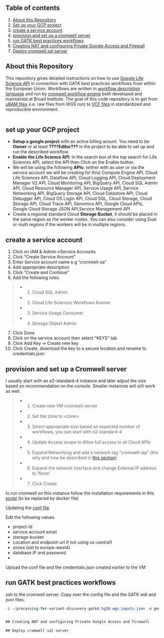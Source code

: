 ## Table of contents  
1. [About this Repository](#About-this-Repository)
2. [Set up your GCP project](#Instructions-to-use-the-Jupyterhub-on-the-VSC)
3. [create a service account](#create-a-service-account)
4. [provision and set up a cromwell server](provision-and-set-up-a-cromwell-server)  
5. [run GATK best practices workflows](run-GATK-best-practices-workflows)
6. [Creating NAT and configuring Private Google Access and Firewall](#Creating-NAT-and-configuring-Private-Google-Access-and-Firewall)
7. [Deploy cromwell sql server](Deploy-cromwell-sql-server)



## About this Repository  
This repository gives detailed instructions on how to use [Google Life Science API](https://cloud.google.com/life-sciences/docs/reference/rest) in connection with GATK best practices workflows from within the European Union. Workflows are written in [workflow description language](https://github.com/openwdl/wdl) and run by [cromwell workflow engine](https://cromwell.readthedocs.io/en/develop/) both developed and maintained at Broad Institute. The goal of this code repository is to get from [uBAM files](https://gatk.broadinstitute.org/hc/en-us/articles/360035532132-uBAM-Unmapped-BAM-Format) (i.e. raw files from WGS run) to [VCF files](https://samtools.github.io/hts-specs/VCFv4.2.pdf) in standardized and reproducible environment. 
<br/><br/>

## set up your GCP project

* __Setup a google project__ with an active billing acount. You need to be __Owner__ or at least __????Editor???__ in the project to be able to set up and run the described workflow.
* __Enable the Life Science API__: In the search box at the top search for Life Sciences API, select the API then Click on the Enable button. 
* We will be using the following __APIs:__ (either with as user or via the service account we will be creating for this) Compute Engine API, Cloud Life Sciences API, Dataflow API, Cloud Logging API, Cloud Deployment Manager V2 API, Cloud Monitoring API, BigQuery API, Cloud SQL Admin API, Cloud Resource Manager API, Service Usage API, Service Networking API, BigQuery Storage API, Cloud Datastore API, Cloud Debugger API, Cloud OS Login API, Cloud SQL, Cloud Storage, Cloud Storage API, Cloud Trace API, Genomics API, Google Cloud APIs, Google Cloud Storage JSON API,Service Management API  
* Create a regional standard Cloud __Storage Bucket__, it should be placed in the same region as the worker nodes. You can also consider using Dual or multi regions if the workers will be in multiple regions.

## create a service account
1. Click on IAM & Admin→Service Accounts  
2. Click “Create Service Account”  
3. Enter Service account name e.g “cromwell-sa”  
4. Add appropriate description  
5. Click “Create and Continue”  
6. Add the following roles  
>* 1. Cloud SQL Admin  
>* 2. Cloud Life Sciences Workflows Runner  
>* 3. Service Usage Consumer  
>* 4. Storage Object Admin  
7. Click Done  
8. Click on the service account then select “KEYS” tab  
9. Click Add Key → Create new key  
10. Click Create, download the key to a secure location and rename to credentials.json  



## provision and set up a Cromwell server

I usually start with an e2-standard-4 instance and later adjust the size based on recommendation on the console. Smaller instances will still work as well.

>* 1. Create new VM cromwell-server
>* 2. Set the zone to \<zone\>
>* 3. Select appropriate size based on expected number of workflows, you can start with e2-standard-4
>* 4. Update Access scope to Allow full access to all Cloud APIs
>* 5. Expand Networking and add a network tag “cromwell-iap” (the why and how be described in [this section](#Creating-NAT-and-configuring-Private-Google-Access-and-Firewall))
>* 6. Expand the network interface and change External IP address to ‘None’
>* 7. Click Create

to run cromwell on this instance follow the installation requirements in this [script](/cromwell_server/setup_cromwell.sh) (to be replaced by docker file) 

Updating the [conf file](/cromwell_server/PAPIv2-EU.conf)

Edit the following values
* project-id 
* service account email
* storage-bucket 
* Location and endpoint-url if not using us-central1
* zones (set to europe-west4)
* database IP and password 
* 
Upload the conf file and the credentials.json created earlier to the VM




## run GATK best practices workflows 

ssh to the cromwell server. Copy over the config file and the GATK wdl and json files. 

```java -Dconfig.file=PAPIv2-EU_version3.conf -jar cromwell-66.jar run  ~/gatk4-data-processing/processing-for-variant-discovery-gatk4.wdl \
-i ~/processing-for-variant-discovery-gatk4.hg38.wgs.inputs.json -o generic.google-papi.options.json ```  


## Creating NAT and configuring Private Google Access and Firewall

## Deploy cromwell sql server 


